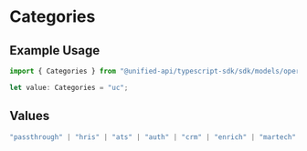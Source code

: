 # Categories

## Example Usage

```typescript
import { Categories } from "@unified-api/typescript-sdk/sdk/models/operations";

let value: Categories = "uc";
```

## Values

```typescript
"passthrough" | "hris" | "ats" | "auth" | "crm" | "enrich" | "martech" | "ticketing" | "uc" | "accounting" | "storage" | "commerce" | "payment" | "genai" | "messaging" | "kms" | "task"
```